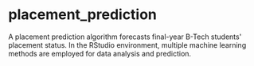 # placement_prediction
A placement prediction algorithm forecasts final-year B-Tech students' placement status.  In the RStudio environment, multiple machine learning methods are employed for data analysis and prediction.
